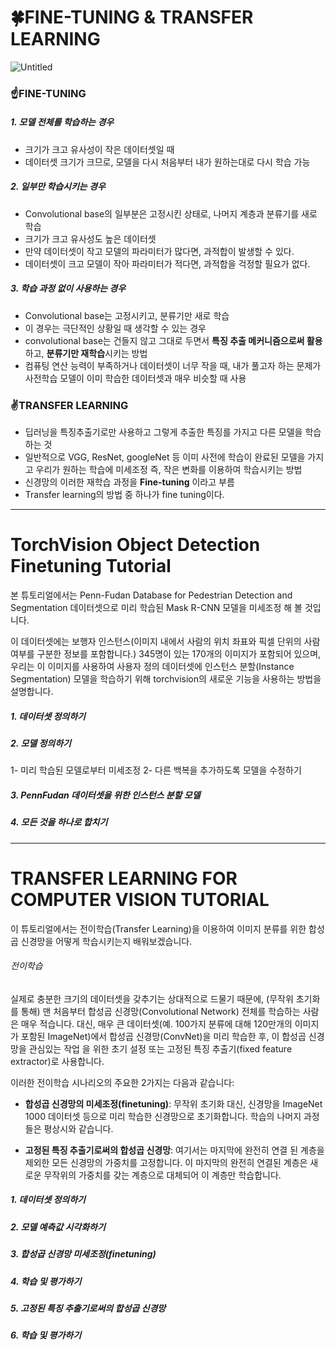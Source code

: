 # 🍀FINE-TUNING & TRANSFER LEARNING
![Untitled](https://github.com/AYEOOON/AI-project/assets/101050134/6e955d29-aeb7-4a59-b3c4-2c493d3af7fd)


### ☝FINE-TUNING
##### 1. 모델 전체를 학습하는 경우
- 크기가 크고 유사성이 작은 데이터셋일 때
- 데이터셋 크기가 크므로, 모델을 다시 처음부터 내가 원하는대로 다시 학습 가능

##### 2. 일부만 학습시키는 경우
- Convolutional base의 일부분은 고정시킨 상태로, 나머지 계층과 분류기를 새로 학습
- 크기가 크고 유사성도 높은 데이터셋
- 만약 데이터셋이 작고 모델의 파라미터가 많다면, 과적합이 발생할 수 있다.
- 데이터셋이 크고 모델이 작아 파라미터가 적다면, 과적합을 걱정할 필요가 없다.

##### 3. 학습 과정 없이 사용하는 경우
- Convolutional base는 고정시키고, 분류기만 새로 학습
- 이 경우는 극단적인 상황일 때 생각할 수 있는 경우
- convolutional base는 건들지 않고 그대로 두면서 **특징 추출 메커니즘으로써 활용**하고, **분류기만 재학습**시키는 방법
- 컴퓨팅 연산 능력이 부족하거나 데이터셋이 너무 작을 때, 내가 풀고자 하는 문제가 사전학습 모델이 이미 학습한 데이터셋과 매우 비슷할 때 사용


### ✌TRANSFER LEARNING
- 딥러닝을 특징추출기로만 사용하고 그렇게 추출한 특징를 가지고 다른 모델을 학습하는 것
- 일반적으로 VGG, ResNet, googleNet 등 이미 사전에 학습이 완료된 모델을 가지고 우리가 원하는 학습에 미세조정 즉, 작은 변화를 이용하여 학습시키는 방법
- 신경망의 이러한 재학습 과정을 **Fine-tuning** 이라고 부름
- Transfer learning의 방법 중 하나가 fine tuning이다.

------------------------------------------------
# TorchVision Object Detection Finetuning Tutorial
본 튜토리얼에서는 Penn-Fudan Database for Pedestrian Detection and Segmentation 데이터셋으로 미리 학습된 Mask R-CNN 모델을 미세조정 해 볼 것입니다. 

이 데이터셋에는 보행자 인스턴스(이미지 내에서 사람의 위치 좌표와 픽셀 단위의 사람 여부를 구분한 정보를 포함합니다.) 345명이 있는 170개의 이미지가 포함되어 있으며, 우리는 이 이미지를 사용하여 사용자 정의 데이터셋에 인스턴스 분할(Instance Segmentation) 모델을 학습하기 위해 torchvision의 새로운 기능을 사용하는 방법을 설명합니다. 

##### 1. 데이터셋 정의하기
##### 2. 모델 정의하기
1- 미리 학습된 모델로부터 미세조정
2- 다른 백복을 추가하도록 모델을 수정하기
##### 3. PennFudan 데이터셋을 위한 인스턴스 분할 모델
##### 4. 모든 것을 하나로 합치기

--------------------------------------------------
# TRANSFER LEARNING FOR COMPUTER VISION TUTORIAL
이 튜토리얼에서는 전이학습(Transfer Learning)을 이용하여 이미지 분류를 위한 합성곱 신경망을 어떻게 학습시키는지 배워보겠습니다.

###### 전이학습
실제로 충분한 크기의 데이터셋을 갖추기는 상대적으로 드물기 때문에, (무작위 초기화를 통해) 맨 처음부터 합성곱 신경망(Convolutional Network) 전체를 학습하는 사람은 매우 적습니다. 대신, 매우 큰 데이터셋(예. 100가지 분류에 대해 120만개의 이미지가 포함된 ImageNet)에서 합성곱 신경망(ConvNet)을 미리 학습한 후, 이 합성곱 신경망을 관심있는 작업 을 위한 초기 설정 또는 고정된 특징 추출기(fixed feature extractor)로 사용합니다.

이러한 전이학습 시나리오의 주요한 2가지는 다음과 같습니다:

- **합성곱 신경망의 미세조정(finetuning)**: 무작위 초기화 대신, 신경망을 ImageNet 1000 데이터셋 등으로 미리 학습한 신경망으로 초기화합니다. 학습의 나머지 과정들은 평상시와 같습니다.

- **고정된 특징 추출기로써의 합성곱 신경망**: 여기서는 마지막에 완전히 연결 된 계층을 제외한 모든 신경망의 가중치를 고정합니다. 이 마지막의 완전히 연결된 계층은 새로운 무작위의 가중치를 갖는 계층으로 대체되어 이 계층만 학습합니다.

##### 1. 데이터셋 정의하기
##### 2. 모델 예측값 시각화하기
##### 3. 합성곱 신경망 미세조정(finetuning)
##### 4. 학습 및 평가하기
##### 5. 고정된 특징 추출기로써의 합성곱 신경망
##### 6. 학습 및 평가하기
